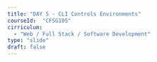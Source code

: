```yaml
---
title: "DAY 5 - CLI Controls Environments"
courseId:  "CFSG105"
cirriculum:
  - "Web / Full Stack / Software Development"
type: "slide"
draft: false
---
```

